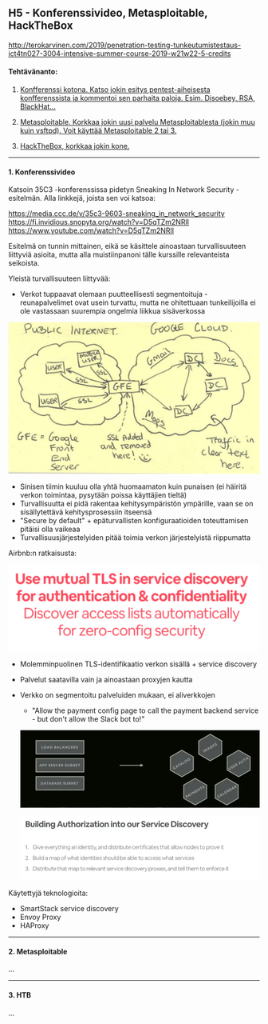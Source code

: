 ## H5 - Konferenssivideo, Metasploitable, HackTheBox

http://terokarvinen.com/2019/penetration-testing-tunkeutumistestaus-ict4tn027-3004-intensive-summer-course-2019-w21w22-5-credits

#### Tehtävänanto:

1. [Konfferenssi kotona. Katso jokin esitys pentest-aiheisesta konfferenssista ja kommentoi sen parhaita paloja. Esim. Disoebey, RSA, BlackHat…](#tehtava1)

2. [Metasploitable. Korkkaa jokin uusi palvelu Metasploitablesta (jokin muu kuin vsftpd). Voit käyttää Metasploitable 2 tai 3.](#tehtava2)

3. [HackTheBox, korkkaa jokin kone.](#tehtava3)

---

#### <a id="tehtava1">1. Konferenssivideo </a>

Katsoin 35C3 -konferenssissa pidetyn Sneaking In Network Security -esitelmän. Alla linkkejä, joista sen voi katsoa:

https://media.ccc.de/v/35c3-9603-sneaking_in_network_security \
https://fi.invidious.snopyta.org/watch?v=D5qTZm2NRlI \
https://www.youtube.com/watch?v=D5qTZm2NRlI

Esitelmä on tunnin mittainen, eikä se käsittele ainoastaan turvallisuuteen liittyviä asioita, mutta alla muistiinpanoni tälle kurssille relevanteista seikoista.

Yleistä turvallisuuteen liittyvää:

- Verkot tuppaavat olemaan puutteellisesti segmentoituja - reunapalvelimet ovat usein turvattu, mutta ne ohitettuaan tunkeilijoilla ei ole vastassaan suurempia ongelmia liikkua sisäverkossa

![google](/tunkeutumistestaus-2019/h5-conference-htb/screenshots/google.jpg)

- Sinisen tiimin kuuluu olla yhtä huomaamaton kuin punaisen (ei häiritä verkon toimintaa, pysytään poissa käyttäjien tieltä)
- Turvallisuutta ei pidä rakentaa kehitysympäristön ympärille, vaan se on sisällytettävä kehitysprosessiin itseensä
- "Secure by default" + epäturvallisten konfiguraatioiden toteuttamisen pitäisi olla vaikeaa
- Turvallisuusjärjestelyiden pitää toimia verkon järjestelyistä riippumatta

Airbnb:n ratkaisusta:

![airbnb-1](/tunkeutumistestaus-2019/h5-conference-htb/screenshots/airbnb-1.png)

- Molemminpuolinen TLS-identifikaatio verkon sisällä + service discovery
- Palvelut saatavilla vain ja ainoastaan proxyjen kautta
- Verkko on segmentoitu palveluiden mukaan, ei aliverkkojen
	- "Allow the payment config page to call the payment backend service - but don't allow the Slack bot to!"

  ![airbnb-2](/tunkeutumistestaus-2019/h5-conference-htb/screenshots/airbnb-2.png)

  ![airbnb-3](/tunkeutumistestaus-2019/h5-conference-htb/screenshots/airbnb-3.png)

Käytettyjä teknologioita:

- SmartStack service discovery
- Envoy Proxy
- HAProxy

---

#### <a id="tehtava2">2. Metasploitable</a>

...

---

#### <a id="tehtava3">3. HTB</a>

...
